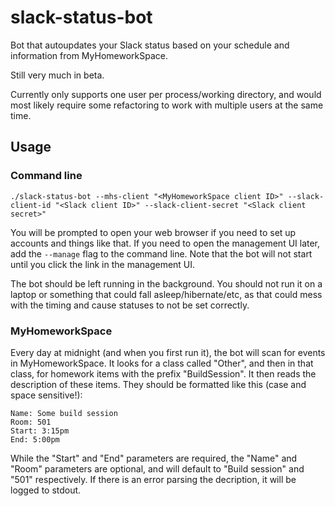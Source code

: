 # slack-status-bot
Bot that autoupdates your Slack status based on your schedule and information from MyHomeworkSpace.

Still very much in beta.

Currently only supports one user per process/working directory, and would most likely require some refactoring to work with multiple users at the same time.

## Usage
### Command line
```./slack-status-bot --mhs-client "<MyHomeworkSpace client ID>" --slack-client-id "<Slack client ID>" --slack-client-secret "<Slack client secret>"```

You will be prompted to open your web browser if you need to set up accounts and things like that. If you need to open the management UI later, add the `--manage` flag to the command line. Note that the bot will not start until you click the link in the management UI.

The bot should be left running in the background. You should not run it on a laptop or something that could fall asleep/hibernate/etc, as that could mess with the timing and cause statuses to not be set correctly.

### MyHomeworkSpace
Every day at midnight (and when you first run it), the bot will scan for events in MyHomeworkSpace. It looks for a class called "Other", and then in that class, for homework items with the prefix "BuildSession". It then reads the description of these items. They should be formatted like this (case and space sensitive!):

```
Name: Some build session
Room: 501
Start: 3:15pm
End: 5:00pm
```

While the "Start" and "End" parameters are required, the "Name" and "Room" parameters are optional, and will default to "Build session" and "501" respectively. If there is an error parsing the decription, it will be logged to stdout.